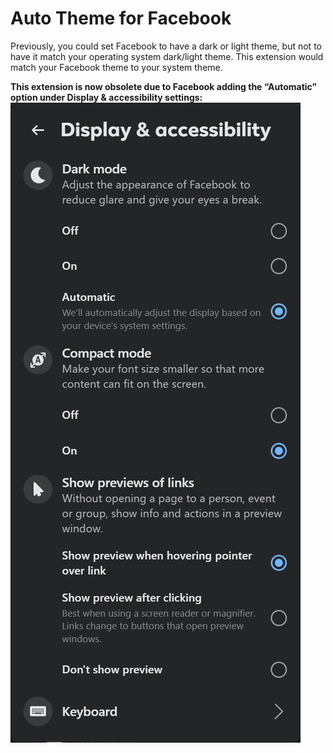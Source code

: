# Auto Theme for Facebook

Previously, you could set Facebook to have a dark or light theme, but not to have it match your operating system dark/light theme.  This extension would match your Facebook theme to your system theme.

**This extension is now obsolete due to Facebook adding the “Automatic” option under Display &amp; accessibility settings:**
<img src="https://raw.githubusercontent.com/ZMYaro/facebook-auto-theme/master/fb_display_auto.png" alt="Screenshot of Facebook Display &amp; accessibility settings with the, Automatic, option selected." />
